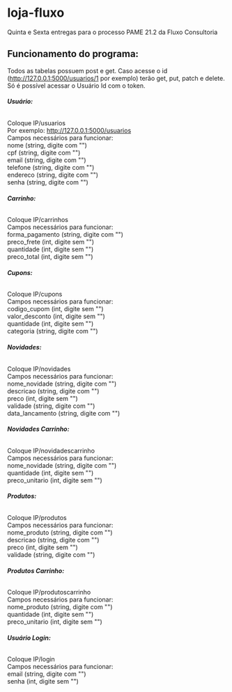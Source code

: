 # loja-fluxo
Quinta e Sexta entregas para o processo PAME 21.2 da Fluxo Consultoria

## Funcionamento do programa:
Todos as tabelas possuem post e get. Caso acesse o id (http://127.0.0.1:5000/usuarios/1 por exemplo) terão get, put, patch e delete. \
Só é possível acessar o Usuário Id com o token. 


###### **Usuário:** 
Coloque IP/usuarios 
\
Por exemplo: http://127.0.0.1:5000/usuarios \
Campos necessários para funcionar: \
nome (string, digite com "") \
cpf  (string, digite com "") \
email (string, digite com "") \
telefone (string, digite com "")\
endereco (string, digite com "") \
senha (string, digite com "") 


###### **Carrinho:** 
Coloque IP/carrinhos \
Campos necessários para funcionar: \
forma_pagamento (string, digite com "")\
preco_frete (int, digite sem "")\
quantidade (int, digite sem "")\
preco_total (int, digite sem "")


###### **Cupons:** 
Coloque IP/cupons \
Campos necessários para funcionar: \
codigo_cupom (int, digite sem "")\
valor_desconto (int, digite sem "")\
quantidade (int, digite sem "")\
categoria (string, digite com "")

###### **Novidades:** 
Coloque IP/novidades \
Campos necessários para funcionar: \
nome_novidade (string, digite com "")\
descricao (string, digite com "")\
preco (int, digite sem "")\
validade (string, digite com "")\
data_lancamento (string, digite com "")

###### **Novidades Carrinho:** 
Coloque IP/novidadescarrinho \
Campos necessários para funcionar: \
nome_novidade (string, digite com "")\
quantidade (int, digite sem "")\
preco_unitario  (int, digite sem "")

###### **Produtos:** 
Coloque IP/produtos \
Campos necessários para funcionar: \
nome_produto (string, digite com "")\
descricao (string, digite com "")\
preco (int, digite sem "")\
validade (string, digite com "")

###### **Produtos Carrinho:** 
Coloque IP/produtoscarrinho \
Campos necessários para funcionar: \
nome_produto (string, digite com "")\
quantidade (int, digite sem "")\
preco_unitario  (int, digite sem "")

###### **Usuário Login:** 
Coloque IP/login \
Campos necessários para funcionar: \
email (string, digite com "") \
senha (int, digite sem "")

